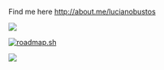 Find me here http://about.me/lucianobustos

<img src='https://github-readme-stats.vercel.app/api?username=lucianobustos&hide=stars&show_icons=true&line_height=32' />

<a href="https://roadmap.sh"><img src="https://api.roadmap.sh/v1-badge/wide/65dcccf9aec67f2e2aa16620?variant=light" alt="roadmap.sh"/></a>

<img src='https://github-readme-stats.vercel.app/api/top-langs/?username=lucianobustos' />
